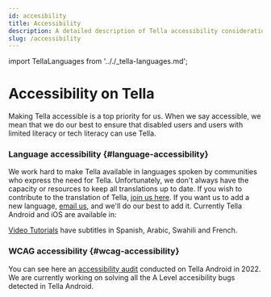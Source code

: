 ```yaml
---
id: accesibility
title: Accessibility
description: A detailed description of Tella accessibility considerations.
slug: /accessibility
---
```

import TellaLanguages from '.././_tella-languages.md';


# Accessibility on Tella

Making Tella accessible is a top priority for us. When we say accessible, we mean that we do our best to ensure that disabled users and users with limited literacy or tech literacy can use Tella.


### Language accessibility {#language-accessibility}

We work hard to make Tella available in languages spoken by communities who express the need for Tella. Unfortunately, we don't always have the capacity or resources to keep all translations up to date. If you wish to contribute to the translation of Tella, [join us here](https://app.lokalise.com/public/9394139661a3d89da6fa91.77098206/). If you want us to add a new language, [email us](mailto:contact@tella-app.org), and we'll do our best to add it. Currently Tella Android and iOS are available in:
<TellaLanguages/>

[Video Tutorials](/video-tutorials) have subtitles in Spanish, Arabic, Swahili and French.



### WCAG accessibility {#wcag-accessibility}

You can see here an [accessibility audit](https://drive.google.com/file/d/1iK8jpc14JAcAqJI2tbQeTRlp2W2n3vvx/view?usp=sharing) conducted on Tella Android in 2022. We are currently working on solving all the A Level accesibility bugs detected in Tella Android.

